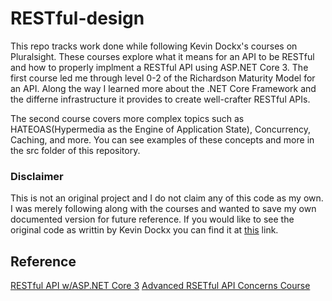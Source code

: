 # RESTful-design
This repo tracks work done while following Kevin Dockx's courses on Pluralsight. These courses explore what it means for an API to be RESTful and how to properly implment a RESTful API using ASP.NET Core 3. The first course led me through level 0-2 of the Richardson Maturity Model for an API. Along the way I learned more about the .NET Core Framework and the differne infrastructure it provides to create well-crafter RESTful APIs.

The second course covers more complex topics such as HATEOAS(Hypermedia as the Engine of Application State), Concurrency, Caching, and more. You can see examples of these concepts and more in the src folder of this repository. 

### Disclaimer
This is not an original project and I do not claim any of this code as my own. I was merely following along with the courses and wanted to save my own documented version for future reference. If you would like to see the original code as writtin by Kevin Dockx you can find it at [this]() link.

## Reference
[RESTful API w/ASP.NET Core 3](https://app.pluralsight.com/library/courses/asp-dot-net-core-3-restful-api-building/description)
[Advanced RSETful API Concerns Course](https://app.pluralsight.com/library/courses/asp-dot-net-core-3-advanced-restful-concerns/description)
